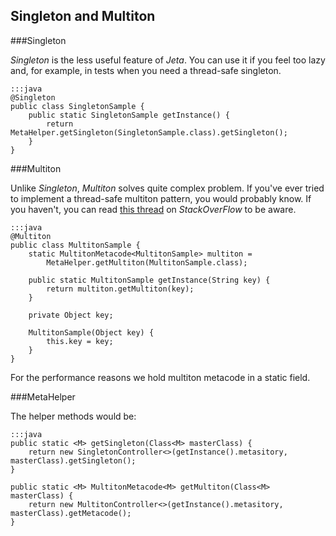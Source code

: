 <div class="page-header">
    <h2>Singleton and Multiton</h2>
</div>

###Singleton

*Singleton* is the less useful feature of *Jeta*. You can use it if you feel too lazy and, for example, in tests when you need a thread-safe singleton.

    :::java
    @Singleton
    public class SingletonSample {
        public static SingletonSample getInstance() {
            return MetaHelper.getSingleton(SingletonSample.class).getSingleton();
        }
    }


###Multiton

Unlike *Singleton*, *Multiton* solves quite complex problem. If you've ever tried to implement a thread-safe multiton pattern, you would probably know. If you haven't, you can read [this thread](http://stackoverflow.com/questions/11126866/thread-safe-multitons-in-java) on *StackOverFlow* to be aware.

    :::java
    @Multiton
    public class MultitonSample {
        static MultitonMetacode<MultitonSample> multiton =
            MetaHelper.getMultiton(MultitonSample.class);

        public static MultitonSample getInstance(String key) {
            return multiton.getMultiton(key);
        }

        private Object key;

        MultitonSample(Object key) {
            this.key = key;
        }
    }

For the performance reasons we hold multiton metacode in a static field.


###MetaHelper

The helper methods would be:

    :::java
    public static <M> getSingleton(Class<M> masterClass) {
        return new SingletonController<>(getInstance().metasitory, masterClass).getSingleton();
    }

    public static <M> MultitonMetacode<M> getMultiton(Class<M> masterClass) {
        return new MultitonController<>(getInstance().metasitory, masterClass).getMetacode();
    }
